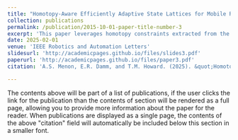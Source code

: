 ```yaml
---
title: "Homotopy-Aware Efficiently Adaptive State Lattices for Mobile Robot Motion Planning in Cluttered Environments"
collection: publications
permalink: /publication/2015-10-01-paper-title-number-3
excerpt: 'This paper leverages homotopy constraints extracted from the surrounding environment in order to provide motion plans that ease the burden of path-following controllers for mobile robot navigation'
date: 2025-02-01
venue: 'IEEE Robotics and Automation Letters'
slidesurl: 'http://academicpages.github.io/files/slides3.pdf'
paperurl: 'http://academicpages.github.io/files/paper3.pdf'
citation: 'A.S. Menon, E.R. Damm, and T.M. Howard. (2025). &quot;Homotopy-Aware Efficiently Adaptive State Lattices for Mobile Robot Motion Planning in Cluttered Environments.&quot; <i>IEEE Robotics and Automation Letters</i>. vol 10, no 2, pp 947-954.'

---
```


The contents above will be part of a list of publications, if the user clicks the link for the publication than the contents of section will be rendered as a full page, allowing you to provide more information about the paper for the reader. When publications are displayed as a single page, the contents of the above "citation" field will automatically be included below this section in a smaller font.
